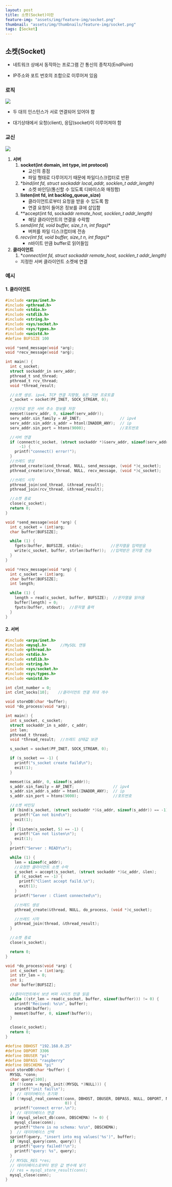 ```yaml
---
layout: post
title: 소켓(Socket)이란
feature-img: "assets/img/feature-img/socket.png"
thumbnail: "assets/img/thumbnails/feature-img/socket.png"
tags: [Socket]
---
```


## 소켓(Socket)

* 네트워크 상에서 동작하는 프로그램 간 통신의 종착지(EndPoint)

* IP주소와 포트 번호의 조합으로 이루어져 있음



### 로직

![](https://img1.daumcdn.net/thumb/R1280x0/?scode=mtistory2&fname=https%3A%2F%2Fblog.kakaocdn.net%2Fdn%2FcSH8fU%2FbtqvxsTPQ2E%2Fpnl61uUJOAPdf73whDlTW0%2Fimg.png)

* 두 대의 인스턴스가 서로 연결되어 있어야 함

* 대기상태에서 요청(client), 응답(socket)이 이루어져야 함

### 교신

![](https://img1.daumcdn.net/thumb/R1280x0/?scode=mtistory2&fname=http%3A%2F%2Fcfile23.uf.tistory.com%2Fimage%2F22493C4157D6BD3D3F7100)

1. **서버**
   1. **socket(int domain, int type, int protocol)**
      * 교신의 종점
      * 파일 형태로 다루어지기 때문에 파일디스크럽터로 반환
   2. **bind(int fd, struct sockaddr *local_addr, socklen_t addr_length)**
      * 소켓 바인딩(통신할 수 있도록 디바이스와 매칭함)
   3. **listen(int fd, int backlog_queue_size)**
      * 클라이언트로부터 요청을 받을 수 있도록 함
      * 연결 요청이 들어온 정보를 큐에 삽입함
   4. **accept(int fd, sockaddr *remote_host, socklen_t *addr_length)**
      * 해당 클라이언트의 연결을 수락함
   5. **send(int fd, void* buffer, size_t n, int flags)**
      * 버퍼를 파일 디스크럽터에 전송
   6. **recv(int fd, void* buffer, size_t n, int flags)**
      * n바이트 만큼 buffer로 읽어들임
2. **클라이언트**
   1.  **connect(int fd, struct sockaddr *remote_host, socklen_t addr_length)**
      * 지정한 서버 클라이언트 소켓에 연결



### 예시

#### 1. 클라이언트

```c
#include <arpa/inet.h>
#include <pthread.h>
#include <stdio.h>
#include <stdlib.h>
#include <string.h>
#include <sys/socket.h>
#include <sys/types.h>
#include <unistd.h>
#define BUFSIZE 100

void *send_message(void *arg);
void *recv_message(void *arg);

int main() {
  int c_socket;
  struct sockaddr_in serv_addr;
  pthread_t snd_thread;
  pthread_t rcv_thread;
  void *thread_result;

  //소켓 생성. ipv4, TCP 연결 지향형, 0은 기본 프로토콜
  c_socket = socket(PF_INET, SOCK_STREAM, 0);

  //인자로 받은 서버 주소 정보를 저장
  memset(&serv_addr, 0, sizeof(serv_addr));
  serv_addr.sin_family = AF_INET;                 // ipv4
  serv_addr.sin_addr.s_addr = htonl(INADDR_ANY);  // ip
  serv_addr.sin_port = htons(9000);               //포트번호

  //서버 연결
  if (connect(c_socket, (struct sockaddr *)&serv_addr, sizeof(serv_addr)) ==
      -1) {
    printf("connect() error!");
  }
  //쓰레드 생성
  pthread_create(&snd_thread, NULL, send_message, (void *)c_socket);
  pthread_create(&rcv_thread, NULL, recv_message, (void *)c_socket);

  //쓰레드 시작
  pthread_join(snd_thread, &thread_result);
  pthread_join(rcv_thread, &thread_result);

  //소켓 종료
  close(c_socket);
  return 0;
}

void *send_message(void *arg) {
  int c_socket = (int)arg;
  char buffer[BUFSIZE];

  while (1) {
    fgets(buffer, BUFSIZE, stdin);            //문자열을 입력받음
    write(c_socket, buffer, strlen(buffer));  //입력받은 문자열 전송
  }
}

void *recv_message(void *arg) {
  int c_socket = (int)arg;
  char buffer[BUFSIZE];
  int length;

  while (1) {
    length = read(c_socket, buffer, BUFSIZE);  //문자열을 읽어옴
    buffer[length] = 0;
    fputs(buffer, stdout);  //문자열 출력
  }
}
```

#### 2. 서버

```c
#include <arpa/inet.h>
#include <mysql.h>      //MySQL 연동
#include <pthread.h>
#include <stdio.h>
#include <stdlib.h>
#include <string.h>
#include <sys/socket.h>
#include <sys/types.h>
#include <unistd.h>

int clnt_number = 0;
int clnt_socks[10];    //클라이언트 연결 최대 개수

void storeDB(char *buffer);
void *do_process(void *arg);

int main() {
  int s_socket, c_socket;
  struct sockaddr_in s_addr, c_addr;
  int len;
  pthread_t thread;
  void *thread_result;  //쓰레드 상태값 보관

  s_socket = socket(PF_INET, SOCK_STREAM, 0);

  if (s_socket == -1) {
    printf("s_socket create faild\n");
    exit(1);
  }

  memset(&s_addr, 0, sizeof(s_addr));
  s_addr.sin_family = AF_INET;                 // ipv4
  s_addr.sin_addr.s_addr = htonl(INADDR_ANY);  // ip
  s_addr.sin_port = htons(9000);               //포트번호

  //소켓 바인딩
  if (bind(s_socket, (struct sockaddr *)&s_addr, sizeof(s_addr)) == -1) {
    printf("Can not bind\n");
    exit(1);
  }
  if (listen(s_socket, 5) == -1) {
    printf("Can not listen\n");
    exit(1);
  }
  printf("Server : READY\n");

  while (1) {
    len = sizeof(c_addr);
    //요청한 클라이언트 소켓 수락
    c_socket = accept(s_socket, (struct sockaddr *)&c_addr, &len);
    if (c_socket == -1) {
      printf("Client accept faild.\n");
      exit(1);
    }
    printf("Server : Client connected\n");

    //쓰레드 생성
    pthread_create(&thread, NULL, do_process, (void *)c_socket);

    //쓰레드 시작
    pthread_join(thread, &thread_result);
  }

  //소켓 종료
  close(s_socket);

  return 0;
}

void *do_process(void *arg) {
  int c_socket = (int)arg;
  int str_len = 0;
  int i;
  char buffer[BUFSIZ];

  //클라이언트에서 보낸 버퍼 사이즈 만큼 읽음
  while ((str_len = read(c_socket, buffer, sizeof(buffer))) != 0) {
    printf("Recived: %s\n", buffer);
    storeDB(buffer);
    memset(buffer, 0, sizeof(buffer));
  }

  close(c_socket);
  return 0;
}

#define DBHOST "192.168.0.25"
#define DBPORT 3306
#define DBUSER "pi"
#define DBPASS "raspberry"
#define DBSCHEMA "pi"
void storeDB(char *buffer) {
  MYSQL *conn;
  char query[100];
  if (!(conn = mysql_init((MYSQL *)NULL))) {
    printf("init fail\n");
  }  // 데이터베이스 초기화
  if (!mysql_real_connect(conn, DBHOST, DBUSER, DBPASS, NULL, DBPORT, NULL,
                          0)) {
    printf("connect error.\n");
  }  // 데이터베이스 연결
  if (mysql_select_db(conn, DBSCHEMA) != 0) {
    mysql_close(conn);
    printf("there is no schema: %s\n", DBSCHEMA);
  }  // 데이터베이스 선택
  sprintf(query, "insert into msg values('%s')", buffer);
  if (mysql_query(conn, query)) {
    printf("query failed!!\n");
    printf("query: %s", query);
  }
  // MYSQL_RES *res;
  // 데이터베이스로부터 받은 값 변수에 넣기
  // res = mysql_store_result(conn);
  mysql_close(conn);
}
```



